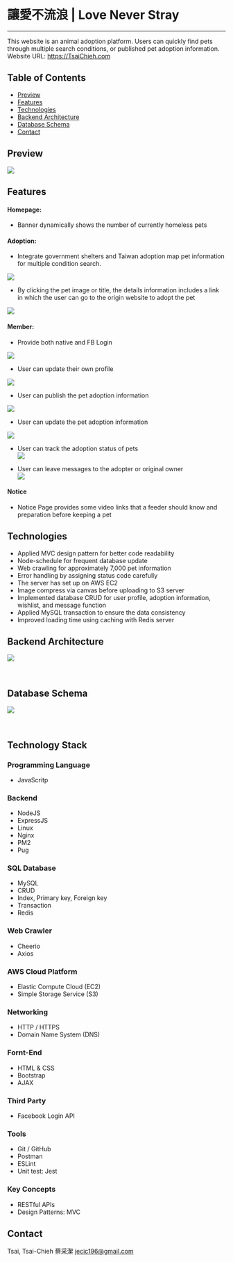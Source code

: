 # 讓愛不流浪 | Love Never Stray
---
This website is an animal adoption platform. Users can quickly find pets through multiple search conditions, or published pet adoption information. <br>
Website URL: https://TsaiChieh.com
## Table of Contents
- [Preview](#Preview)
- [Features](#Features)
- [Technologies](#Technologies)
- [Backend Architecture](#Backend-Architecture)
- [Database Schema](#Database-Schema)
- [Contact](#Contact)
## Preview
![](https://i.imgur.com/HZdHsPa.gif)

## Features
#### Homepage:
* Banner dynamically shows the number of currently homeless pets
#### Adoption:
* Integrate government shelters and Taiwan adoption map pet information for multiple condition search. <br>

![](https://i.imgur.com/aEp9b6J.gif)

* By clicking the pet image or title, the details information includes a link in which the user can go to the origin website to adopt the pet <br>

![](https://i.imgur.com/qqOm2d4.gif)

#### Member:
* Provide both native and FB Login <br>

![](https://i.imgur.com/ed6gses.gif)

* User can update their own profile <br>

![](https://i.imgur.com/rJ11c4C.gif)

* User can publish the pet adoption information <br>

![](https://i.imgur.com/mkami5W.gif)

* User can update the pet adoption information <br>

![](https://i.imgur.com/kodj8Hl.gif)

* User can track the adoption status of pets <br>
![](https://i.imgur.com/dNWGOek.gif)

* User can leave messages to the adopter or original owner <br>
![](https://i.imgur.com/m2YpGNo.gif)


#### Notice
* Notice Page provides some video links that a feeder should know and preparation before keeping a pet
## Technologies
* Applied MVC design pattern for better code readability
* Node-schedule for frequent database update
* Web crawling for approximately 7,000 pet information
* Error handling by assigning status code carefully
* The server has set up on AWS EC2
* Image compress via canvas before uploading to S3 server
* Implemented database CRUD for user profile, adoption information, wishlist, and message function
* Applied MySQL transaction to ensure the data consistency
* Improved loading time using caching with Redis server
## Backend Architecture
![](https://i.imgur.com/pKPDqsw.png)

<br>

## Database Schema
![](https://i.imgur.com/Bc5DsNa.png)

<br>

## Technology Stack
### Programming Language
* JavaScritp
### Backend
* NodeJS
* ExpressJS
* Linux
* Nginx
* PM2
* Pug
### SQL Database
* MySQL
* CRUD
* Index, Primary key, Foreign key
* Transaction
* Redis
### Web Crawler
* Cheerio
* Axios
### AWS Cloud Platform
* Elastic Compute Cloud (EC2)
* Simple Storage Service (S3)
### Networking
* HTTP / HTTPS
* Domain Name System (DNS)
### Fornt-End
* HTML & CSS
* Bootstrap
* AJAX
### Third Party
* Facebook Login API
### Tools
* Git / GitHub
* Postman
* ESLint
* Unit test: Jest
### Key Concepts
* RESTful APIs
* Design Patterns: MVC
## Contact
Tsai, Tsai-Chieh 蔡采潔
jecic196@gmail.com
